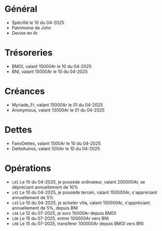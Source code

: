 # Général
* Spécifié le 10 du 04-2025
* Patrimoine de John
* Devise en Ar

# Trésoreries
* BMOI, valant 15000Ar le 10 du 04-2025
* BNI, valant 15000Ar le 10 du 04-2025

# Créances
* Myriade_Fr, valant 15000Ar le 01 du 04-2025 
* Anonymous, valant 13000Ar le 01 du 04-2025

# Dettes
* FanoDettes, valant 1500Ar le 10 du 04-2025 
* DetteAutres, valant 500Ar le 10 du 04-2025

# Opérations
* `id1` Le 10 du 04-2025, je possède ordinateur, valant 200000Ar, se dépréciant annuellement de 10%
* `id2` Le 10 du 04-2025, je possède terrain, valant 150000Ar, s'appréciant annuellement de 5%
* `id3` Le 10 du 04-2025, je acheter villa, valant 150000Ar, s'appréciant annuellement de 5%, depuis BNI
* `id4` Le 12 du 07-2025, je sors 15000Ar depuis BMOI
* `id6` Le 15 du 07-2025, entrer 100000Ar vers BNI
* `id8` Le 15 du 07-2025, transférer 100000Ar depuis BMOI vers BNI
